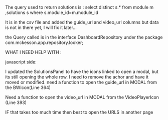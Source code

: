 The query used to return solutions is :
select distinct s.* from module m ,solutions s  where s.module_id=m.module_id

It is in the csv file and added the guide_url and video_url columns but data is not in there yet, I will fix it later...

the Query called is in the interface DashboardRepository under the package com.mckesson.app.repository.looker;



WHAT I NEED HELP WITH :

javascript side: 

I updated the SolutionsPanel to have the icons linked to open a modal, but its still opening the whole row. I need to remove the achor and have it moved or modified.
need a function to open the guide_url in MODAL from the BWIcon(Line 364)

Need a function to open the video_url in MODAL from the VideoPlayerIcon (Line 393)

IF that takes too much time then best to open the URLS in another page






